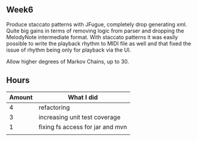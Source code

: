 ## Week6

Produce staccato patterns with JFugue, completely drop generating xml. Quite big gains in terms of removing logic from parser and dropping the MelodyNote intermediate format. With staccato patterns it was easily possible to write the playback rhythm to MIDI file as well and that fixed the issue of rhythm being only for playback via the UI.

Allow higher degrees of Markov Chains, up to 30.

## Hours

|Amount|What I did|
|-|-|
|4|refactoring|
|3|increasing unit test coverage|
|1|fixing fs access for jar and mvn|
|||
